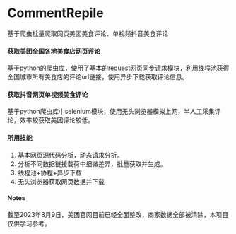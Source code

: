 # CommentRepile
 基于爬虫批量爬取网页美团美食评论、单视频抖音美食评论

#### 获取美团全国各地美食店网页评论
基于python的爬虫库，使用了基本的request网页同步请求模块，利用线程池获得全国城市所有美食店的评论url链接，使用异步下载获取评论信息。

#### 获取抖音网页单视频美食评论
基于python爬虫库中selenium模块，使用无头浏览器模拟上网，半人工采集评论，效率较获取美团评论较低。

#### 所用技能
1. 基本网页源代码分析，动态请求分析。
2. 分析不同数据链接载荷中细微差异，批量获取并生成。
3. 线程池+协程+异步下载
4. 无头浏览器获取网页数据并下载

#### Notes
截至2023年8月9日，美团官网目前已经全面整改，商家数据全部被清除，本项目仅供学习参考。
